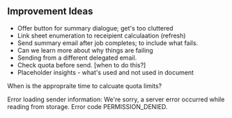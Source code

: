 ## Improvement Ideas
- Offer button for summary dialogue; get's too cluttered
- Link sheet enumeration to receipient calculaation (refresh)
- Send summary email after job completes; to include what fails.
- Can we learn more about why things are failing
- Sending from a different delegated email. 
- Check quota before send. [when to do this?]
- Placeholder insights - what's used and not used in document 


When is the appropraite time to calcuate quota limits? 


Error loading sender information: We're sorry, a server error occurred while reading from storage. Error code PERMISSION_DENIED.
